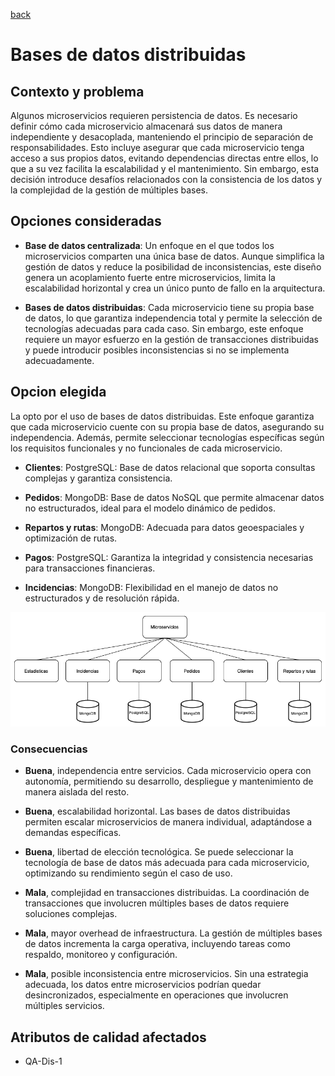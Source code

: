 [back](/docs/decisions/home.md)
# Bases de datos distribuidas

## Contexto y problema
Algunos microservicios requieren persistencia de datos. Es necesario definir cómo cada microservicio almacenará sus datos de manera independiente y desacoplada, manteniendo el principio de separación de responsabilidades. Esto incluye asegurar que cada microservicio tenga acceso a sus propios datos, evitando dependencias directas entre ellos, lo que a su vez facilita la escalabilidad y el mantenimiento. Sin embargo, esta decisión introduce desafíos relacionados con la consistencia de los datos y la complejidad de la gestión de múltiples bases.

## Opciones consideradas

- **Base de datos centralizada**: Un enfoque en el que todos los microservicios comparten una única base de datos. Aunque simplifica la gestión de datos y reduce la posibilidad de inconsistencias, este diseño genera un acoplamiento fuerte entre microservicios, limita la escalabilidad horizontal y crea un único punto de fallo en la arquitectura.

- **Bases de datos distribuidas**: Cada microservicio tiene su propia base de datos, lo que garantiza independencia total y permite la selección de tecnologías adecuadas para cada caso. Sin embargo, este enfoque requiere un mayor esfuerzo en la gestión de transacciones distribuidas y puede introducir posibles inconsistencias si no se implementa adecuadamente.

## Opcion elegida
La opto por el uso de bases de datos distribuidas. Este enfoque garantiza que cada microservicio cuente con su propia base de datos, asegurando su independencia. Además, permite seleccionar tecnologías específicas según los requisitos funcionales y no funcionales de cada microservicio.

- **Clientes**: PostgreSQL: Base de datos relacional que soporta consultas complejas y garantiza consistencia.

- **Pedidos**: MongoDB: Base de datos NoSQL que permite almacenar datos no estructurados, ideal para el modelo dinámico de pedidos.

- **Repartos y rutas**: MongoDB: Adecuada para datos geoespaciales y optimización de rutas.

- **Pagos**: PostgreSQL: Garantiza la integridad y consistencia necesarias para transacciones financieras.

- **Incidencias**: MongoDB: Flexibilidad en el manejo de datos no estructurados y de resolución rápida.

![image](/docs/resources/bases-de-datos.png)

### Consecuencias

- **Buena**, independencia entre servicios. Cada microservicio opera con autonomía, permitiendo su desarrollo, despliegue y mantenimiento de manera aislada del resto.

- **Buena**, escalabilidad horizontal. Las bases de datos distribuidas permiten escalar microservicios de manera individual, adaptándose a demandas específicas.

- **Buena**, libertad de elección tecnológica. Se puede seleccionar la tecnología de base de datos más adecuada para cada microservicio, optimizando su rendimiento según el caso de uso.

- **Mala**, complejidad en transacciones distribuidas. La coordinación de transacciones que involucren múltiples bases de datos requiere soluciones complejas.

- **Mala**, mayor overhead de infraestructura. La gestión de múltiples bases de datos incrementa la carga operativa, incluyendo tareas como respaldo, monitoreo y configuración.

- **Mala**, posible inconsistencia entre microservicios. Sin una estrategia adecuada, los datos entre microservicios podrían quedar desincronizados, especialmente en operaciones que involucren múltiples servicios.

## Atributos de calidad afectados
- QA-Dis-1